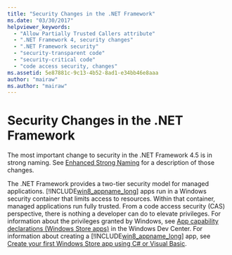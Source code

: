 ```yaml
---
title: "Security Changes in the .NET Framework"
ms.date: "03/30/2017"
helpviewer_keywords: 
  - "Allow Partially Trusted Callers attribute"
  - ".NET Framework 4, security changes"
  - ".NET Framework security"
  - "security-transparent code"
  - "security-critical code"
  - "code access security, changes"
ms.assetid: 5e87881c-9c13-4b52-8ad1-e34bb46e8aaa
author: "mairaw"
ms.author: "mairaw"
---
```

# Security Changes in the .NET Framework

The most important change to security in the .NET Framework 4.5 is in strong naming. See [Enhanced Strong Naming](../../standard/assembly/enhanced-strong-naming.md) for a description of those changes.  
  
The .NET Framework provides a two-tier security model for managed applications. [!INCLUDE[win8_appname_long](../../../includes/win8-appname-long-md.md)] apps run in a Windows security container that limits access to resources. Within that container, managed applications run fully trusted. From a code access security (CAS) perspective, there is nothing a developer can do to elevate privileges. For information about the privileges granted by Windows, see [App capability declarations (Windows Store apps)](https://docs.microsoft.com/previous-versions/windows/apps/hh464936(v=win.10)) in the Windows Dev Center. For information about creating a [!INCLUDE[win8_appname_long](../../../includes/win8-appname-long-md.md)] app, see [Create your first Windows Store app using C# or Visual Basic](https://docs.microsoft.com/previous-versions/windows/apps/hh974581(v=win.10)).
